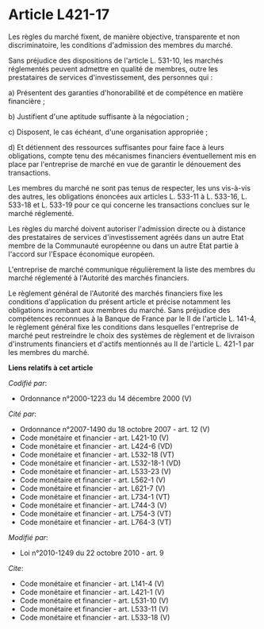 # Article L421-17

Les règles du marché fixent, de manière objective, transparente et non discriminatoire, les conditions d'admission des
membres du marché. 

Sans préjudice des dispositions de l'article L. 531-10, les marchés réglementés peuvent admettre en qualité de membres, outre
les prestataires de services d'investissement, des personnes qui : 

a) Présentent des garanties d'honorabilité et de compétence en matière financière ; 

b) Justifient d'une aptitude suffisante à la négociation ; 

c) Disposent, le cas échéant, d'une organisation appropriée ; 

d) Et détiennent des ressources suffisantes pour faire face à leurs obligations, compte tenu des mécanismes financiers
éventuellement mis en place par l'entreprise de marché en vue de garantir le dénouement des transactions. 

Les membres du marché ne sont pas tenus de respecter, les uns vis-à-vis des autres, les obligations énoncées aux articles L.
533-11 à L. 533-16, L. 533-18 et L. 533-19 pour ce qui concerne les transactions conclues sur le marché réglementé. 

Les règles du marché doivent autoriser l'admission directe ou à distance des prestataires de services d'investissement agréés
dans un autre Etat membre de la Communauté européenne ou dans un autre Etat partie à l'accord sur l'Espace économique
européen. 

L'entreprise de marché communique régulièrement la liste des membres du marché réglementé à l'Autorité des marchés
financiers. 

Le règlement général de l'Autorité des marchés financiers fixe les conditions d'application du présent article et précise
notamment les obligations incombant aux membres du marché. Sans préjudice des compétences reconnues à la Banque de France par
le II de l'article L. 141-4, le règlement général fixe les conditions dans lesquelles l'entreprise de marché peut restreindre
le choix des systèmes de règlement et de livraison d'instruments financiers et d'actifs mentionnés au II de l'article L.
421-1 par les membres du marché.

**Liens relatifs à cet article**

_Codifié par_:

  - Ordonnance n°2000-1223 du 14 décembre 2000 (V)

_Cité par_:

  - Ordonnance n°2007-1490 du 18 octobre 2007 - art. 12 (V)
  - Code monétaire et financier - art. L421-10 (V)
  - Code monétaire et financier - art. L424-6 (VD)
  - Code monétaire et financier - art. L532-18 (VT)
  - Code monétaire et financier - art. L532-18-1 (VD)
  - Code monétaire et financier - art. L533-23 (V)
  - Code monétaire et financier - art. L562-1 (V)
  - Code monétaire et financier - art. L621-7 (V)
  - Code monétaire et financier - art. L734-1 (VT)
  - Code monétaire et financier - art. L744-3 (V)
  - Code monétaire et financier - art. L754-3 (VT)
  - Code monétaire et financier - art. L764-3 (VT)

_Modifié par_:

  - Loi n°2010-1249 du 22 octobre 2010 - art. 9

_Cite_:

  - Code monétaire et financier - art. L141-4 (V)
  - Code monétaire et financier - art. L421-1 (V)
  - Code monétaire et financier - art. L531-10 (V)
  - Code monétaire et financier - art. L533-11 (V)
  - Code monétaire et financier - art. L533-18 (V)
